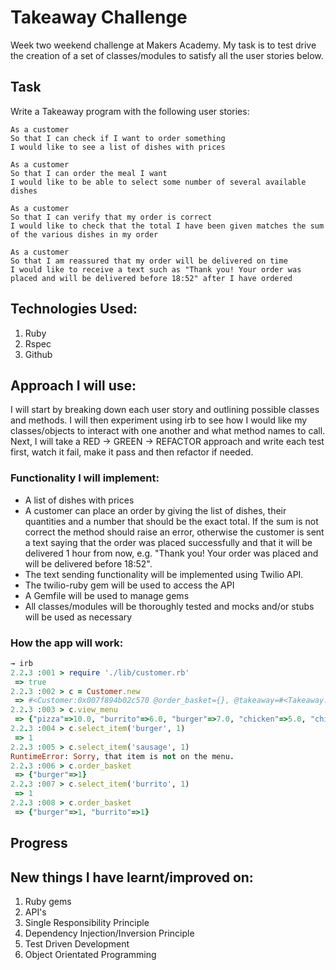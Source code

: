 Takeaway Challenge
==================

Week two weekend challenge at Makers Academy. My task is to test drive the creation of a set of classes/modules to satisfy all the user stories below.

Task
-----
Write a Takeaway program with the following user stories:

```
As a customer
So that I can check if I want to order something
I would like to see a list of dishes with prices

As a customer
So that I can order the meal I want
I would like to be able to select some number of several available dishes

As a customer
So that I can verify that my order is correct
I would like to check that the total I have been given matches the sum of the various dishes in my order

As a customer
So that I am reassured that my order will be delivered on time
I would like to receive a text such as "Thank you! Your order was placed and will be delivered before 18:52" after I have ordered
```

## Technologies Used:

1. Ruby
2. Rspec
3. Github

## Approach I will use:

I will start by breaking down each user story and outlining possible classes and methods. I will then experiment using irb to see how I would like my classes/objects to interact with one another and what method names to call. Next, I will take a RED -> GREEN -> REFACTOR approach and write each test first, watch it fail, make it pass and then refactor if needed.

### Functionality I will implement:

  * A list of dishes with prices
  * A customer can place an order by giving the list of dishes, their quantities and a number that should be the exact total. If the sum is not correct the method should raise an error, otherwise the customer is sent a text saying that the order was placed successfully and that it will be delivered 1 hour from now, e.g. "Thank you! Your order was placed and will be delivered before 18:52".
  * The text sending functionality will be implemented using Twilio API.
  * The twilio-ruby gem will be used to access the API
  * A Gemfile will be used to manage gems
  * All classes/modules will be thoroughly tested and mocks and/or stubs will be used as necessary

### How the app will work:

```ruby
→ irb
2.2.3 :001 > require './lib/customer.rb'
 => true
2.2.3 :002 > c = Customer.new
 => #<Customer:0x007f894b02c570 @order_basket={}, @takeaway=#<Takeaway:0x007f894b02c520>>
2.2.3 :003 > c.view_menu
 => {"pizza"=>10.0, "burrito"=>6.0, "burger"=>7.0, "chicken"=>5.0, "chips"=>2.0}
2.2.3 :004 > c.select_item('burger', 1)
 => 1
2.2.3 :005 > c.select_item('sausage', 1)
RuntimeError: Sorry, that item is not on the menu.
2.2.3 :006 > c.order_basket
 => {"burger"=>1}
2.2.3 :007 > c.select_item('burrito', 1)
 => 1
2.2.3 :008 > c.order_basket
 => {"burger"=>1, "burrito"=>1}


```

## Progress




## New things I have learnt/improved on:

  1. Ruby gems
  2. API's
  3. Single Responsibility Principle
  4. Dependency Injection/Inversion Principle
  5. Test Driven Development
  6. Object Orientated Programming
